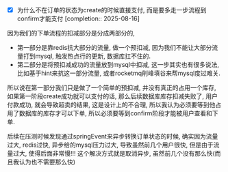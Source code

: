 - [x] 为什么不在订单的状态为create的时候直接支付, 而是要多走一步流程到confirm才能支付  [completion:: 2025-08-16]

因为我们的下单流程的扣减部分是分成两部分的, 
- 第一部分是靠redis抗大部分的流量, 做一个预扣减, 因为我们不能让大部分流量打到mysql, 触发热点行的更新, 数据库扛不住的.
- 第二部分是将预扣减成功的流量放到mysql中扣减, 这一步其实也有很多说法, 比如基于hint来抗这一部分流量, 或者rocketmq削峰填谷来帮mysql度过难关.

所以说在第一部分我们只是做了一个简单的预扣减, 并没有真正的占用一个库存, 如果第一阶段create成功就可以支付的话, 那么后续数据库库存扣减失败了, 用户付款成功, 就会导致超卖的结果, 这是设计上的不合理, 所以我认为必须要等到他占用了数据库的库存才可以下单, 所以必须要等到confirm阶段才能被用户查看和下单.

后续在压测时候发现通过springEvent来异步转换订单状态的时候, 确实因为流量过大, redis过快, 异步给的mysql压力过大, 导致虽然前几个用户很快, 但是由于流量过大, 使得后面非常慢!!! 这个解决方式就是取消异步, 虽然前几个没有那么快(而且我认为也不需要那么快)
